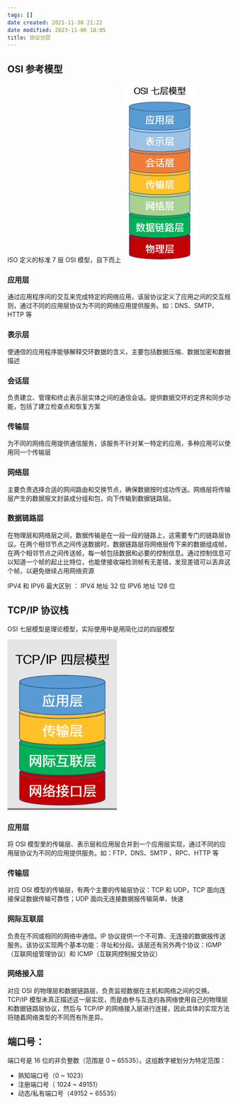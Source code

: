 ```yaml
---
tags: []
date created: 2021-11-30 21:22
date modified: 2023-11-06 18:05
title: 协议分层
---
```


## OSI 参考模型

ISO 定义的标准 7 层 OSI 模型，自下而上
![Pasted image 20230306045324|200](attachments/Pasted%20image%2020230306045324.png)

### 应用层

通过应用程序间的交互来完成特定的网络应用，该层协议定义了应用之间的交互规则，通过不同的应用层协议为不同的网络应用提供服务。如：DNS、SMTP、HTTP 等

### 表示层

使通信的应用程序能够解释交环数据的含义，主要包括数据压缩、数据加密和数据描述

### 会话层

负责建立、管理和终止表示层实体之间的通信会话。提供数据交环的定界和同步功能，包括了建立检查点和恢复方案

### 传输层

为不同的网络应用提供通信服务，该服务不针对某一特定的应用，多种应用可以使用同一个传输层

### 网络层

主要负责选择合适的网间路由和交换节点，确保数据按时成功传送。网络层将传输层产生的数据报文封装成分组和包，向下传输到数据链路层。

### 数据链路层

在物理层和网络层之间，数据传输是在一段一段的链路上，这需要专门的链路层协议。在两个相邻节点之间传送数据时，数据链路层将网络层传下来的数据组成帧，在两个相邻节点之间传送帧，每一帧包括数据和必要的控制信息。通过控制信息可以知道一个帧的起止比特位，也能使接收端检测帧有无差错，发现差错可以丢弃这个帧，以避免继续占用网络资源

IPV4 和 IPV6 最大区别 ： IPV4 地址 32 位 IPV6 地址 128 位

## TCP/IP 协议栈

OSI 七层模型是理论模型，实际使用中是用简化过的四层模型

![|200](attachments/Pasted%20image%2020230306051835.png)

### 应用层

将 OSI 模型里的传输层、表示层和应用层合并到一个应用层实现，通过不同的应用层协议为不同的应用提供服务。如：FTP、DNS、SMTP 、RPC、HTTP 等

### 传输层

对应 OSI 模型的传输层，有两个主要的传输层协议：TCP 和 UDP，TCP 面向连接保证数据传输可靠性；UDP 面向无连接数据报传输简单、快速

### 网际互联层

负责在不同或相同的网络中通信。IP 协议提供一个不可靠、无连接的数据报传送服务。该协议实现两个基本功能：寻址和分段。该层还有另外两个协议：IGMP（互联网组管理协议）和 ICMP（互联网控制报文协议）

### 网络接入层

对应 OSI 的物理层和数据链路层，负责监视数据在主机和网络之间的交换。TCP/IP 模型未真正描述这一层实现，而是由参与互连的各网络使用自己的物理层和数据链路层协议，然后与 TCP/IP 的网络接入层进行连接，因此具体的实现方法将随着网络类型的不同而有所差异。

## 端口号：

端口号是 16 位的非负整数（范围是 0 ~ 65535）。这组数字被划分为特定范围：

- 熟知端口号（0 ~ 1023）
- 注册端口号（ 1024 ~ 49151）
- 动态/私有端口号（49152 ~ 65535）